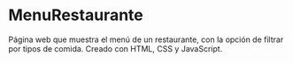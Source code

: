 # MenuRestaurante

Página web que muestra el menú de un restaurante, con la opción de filtrar por tipos de comida.
Creado con HTML, CSS y JavaScript.
